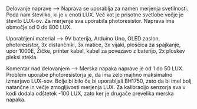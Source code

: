 Delovanje naprave --> Naprava se uporablja za namen merjenja svetilnosti. Poda nam številko, ki je v enoti LUX. Več kot je prisotne svetlobe večje je število LUX-ov. Za merjenje sva uporabila photoresistor. Naprava ima območje od 0 do 800 LUX. 


Uporabljeni material --> 9V baterija, Arduino Uno, OLED zaslon, photoresistor, 3x distančniki, 3x matice, 3x vijaki, ploščica za spajkanje,  upor 1000E, Žičke, printer kabel, kabel za povezavo z baterijo, 2x ploskev pleksi stekla.

   
Komentar nad delovanjem --> Merska napaka naprave je od 1 do 50 LUX. Problem uporabe photoresistorja je, da ima zelo majhno maksimalno izmerjavo LUX-sov. Bolje bi bilo če bi uporabljali BH1750, zato da bi imel bolj natančne in večje zmogljivosti merjenja LUX. Za kalibracijo senzorja sva v kodi dodala odštetek -100 LUX, zato ker je drugače prevelika merska napaka.
